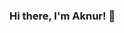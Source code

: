 ### Hi there, I'm Aknur! 👋
<!--
- 🤓 I’m currently learning iOS, web development.
- 👾 I'm interested in AI, ML.

**pokonti/pokonti** is a ✨ _special_ ✨ repository because its `README.md` (this file) appears on your GitHub profile.

Here are some ideas to get you started:



- 👯 I’m looking to collaborate on ...
- 🤔 I’m looking for help with ...
- 💬 Ask me about ...
- 📫 How to reach me: ...
- 😄 Pronouns: ...
- ⚡ Fun fact: ...
-->
